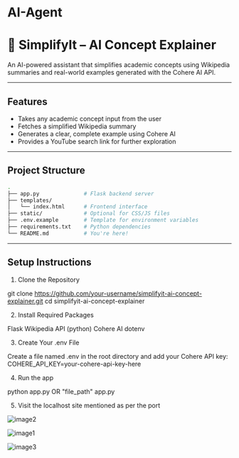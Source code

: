 # AI-Agent

# 📘 SimplifyIt – AI Concept Explainer

An AI-powered assistant that simplifies academic concepts using Wikipedia summaries and real-world examples generated with the Cohere AI API.

---

## Features

- Takes any academic concept input from the user
- Fetches a simplified Wikipedia summary
- Generates a clear, complete example using Cohere AI
- Provides a YouTube search link for further exploration

---

## Project Structure

```bash
.
├── app.py              # Flask backend server
├── templates/
│   └── index.html      # Frontend interface
├── static/             # Optional for CSS/JS files
├── .env.example        # Template for environment variables
├── requirements.txt    # Python dependencies
└── README.md           # You're here!

```

---

##  Setup Instructions

1. Clone the Repository

git clone https://github.com/your-username/simplifyit-ai-concept-explainer.git
cd simplifyit-ai-concept-explainer

2. Install Required Packages

Flask
Wikipedia API (python)
Cohere AI
dotenv

3. Create Your .env File

Create a file named .env in the root directory and add your Cohere API key:
COHERE_API_KEY=your-cohere-api-key-here

4. Run the app

python app.py
OR
"file_path" app.py

5. Visit the localhost site mentioned as per the port


![image2](https://github.com/user-attachments/assets/a3e319b6-fdae-4691-8bea-514ab34b1b7e)


![image1](https://github.com/user-attachments/assets/cf3d9ebd-6ef5-4658-a6be-2a41afd559d5)


![image3](https://github.com/user-attachments/assets/29e4efd9-6dcf-4491-aef7-621e9cb9004d)
